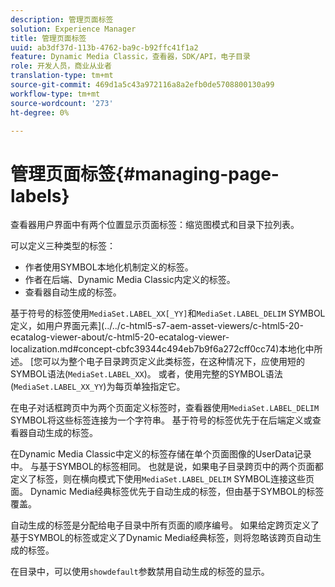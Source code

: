 ```yaml
---
description: 管理页面标签
solution: Experience Manager
title: 管理页面标签
uuid: ab3df37d-113b-4762-ba9c-b92ffc41f1a2
feature: Dynamic Media Classic，查看器，SDK/API，电子目录
role: 开发人员，商业从业者
translation-type: tm+mt
source-git-commit: 469d1a5c43a972116a8a2efb0de5708800130a99
workflow-type: tm+mt
source-wordcount: '273'
ht-degree: 0%

---
```



# 管理页面标签{#managing-page-labels}

查看器用户界面中有两个位置显示页面标签：缩览图模式和目录下拉列表。

可以定义三种类型的标签：

* 作者使用SYMBOL本地化机制定义的标签。
* 作者在后端、Dynamic Media Classic内定义的标签。
* 查看器自动生成的标签。

基于符号的标签使用`MediaSet.LABEL_XX[_YY]`和`MediaSet.LABEL_DELIM` SYMBOL定义，如用户界面元素](../../c-html5-s7-aem-asset-viewers/c-html5-20-ecatalog-viewer-about/c-html5-20-ecatalog-viewer-localization.md#concept-cbfc39344c494eb7b9f6a272cff0cc74)本地化中所述。 [您可以为整个电子目录跨页定义此类标签，在这种情况下，应使用短的SYMBOL语法(`MediaSet.LABEL_XX`)。 或者，使用完整的SYMBOL语法(`MediaSet.LABEL_XX_YY`)为每页单独指定它。

在电子对话框跨页中为两个页面定义标签时，查看器使用`MediaSet.LABEL_DELIM` SYMBOL将这些标签连接为一个字符串。 基于符号的标签优先于在后端定义或查看器自动生成的标签。

在Dynamic Media Classic中定义的标签存储在单个页面图像的UserData记录中。 与基于SYMBOL的标签相同。 也就是说，如果电子目录跨页中的两个页面都定义了标签，则在横向模式下使用`MediaSet.LABEL_DELIM` SYMBOL连接这些页面。 Dynamic Media经典标签优先于自动生成的标签，但由基于SYMBOL的标签覆盖。

自动生成的标签是分配给电子目录中所有页面的顺序编号。 如果给定跨页定义了基于SYMBOL的标签或定义了Dynamic Media经典标签，则将忽略该跨页自动生成的标签。

在目录中，可以使用`showdefault`参数禁用自动生成的标签的显示。
